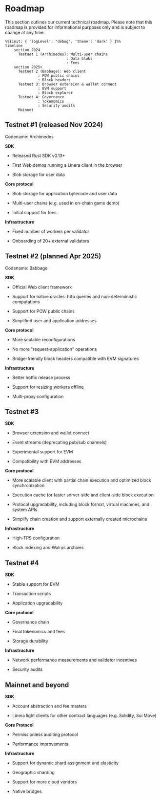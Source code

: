 # Roadmap

This section outlines our current technical roadmap. Please note that this
roadmap is provided for informational purposes only and is subject to change at
any time.

```mermaid
%%{init: { 'logLevel': 'debug', 'theme': 'dark' } }%%
timeline
    section 2024
      Testnet 1 (Archimedes): Multi-user chains
                            : Data blobs
                            : Fees
    section 2025+
      Testnet 2 (Babbage): Web client
               : POW public chains
               : Block headers
      Testnet 3: Browser extension & wallet connect
               : EVM support
               : Block explorer
      Testnet 4: Governance
               : Tokenomics
               : Security audits
      Mainnet
```

## Testnet #1 (released Nov 2024)

Codename: Archimedes

**SDK**

- Released Rust SDK v0.13+

- First Web demos running a Linera client in the browser

- Blob storage for user data

**Core protocol**

- Blob storage for application bytecode and user data

- Multi-user chains (e.g. used in on-chain game demo)

- Initial support for fees

**Infrastructure**

- Fixed number of workers per validator

- Onboarding of 20+ external validators

## Testnet #2 (planned Apr 2025)

Codename: Babbage

**SDK**

- Official Web client framework

- Support for native oracles: http queries and non-deterministic computations

- Support for POW public chains

- Simplified user and application addresses

**Core protocol**

- More scalable reconfigurations

- No more "request-application" operations

- Bridge-friendly block headers compatible with EVM signatures

**Infrastructure**

- Better hotfix release process

- Support for resizing workers offline

- Multi-proxy configuration

## Testnet #3

**SDK**

- Browser extension and wallet connect

- Event streams (deprecating pub/sub channels)

- Experimental support for EVM

- Compatibility with EVM addresses

**Core protocol**

- More scalable client with partial chain execution and optimized block
  synchronization

- Execution cache for faster server-side and client-side block execution

- Protocol upgradability, including block format, virtual machines, and system
  APIs

- Simplify chain creation and support externally created microchains

**Infrastructure**

- High-TPS configuration

- Block indexing and Walrus archives

## Testnet #4

**SDK**

- Stable support for EVM

- Transaction scripts

- Application upgradability

**Core protocol**

- Governance chain

- Final tokenomics and fees

- Storage durability

**Infrastructure**

- Network performance measurements and validator incentives

- Security audits

## Mainnet and beyond

**SDK**

- Account abstraction and fee masters

- Linera light clients for other contract languages (e.g. Solidity, Sui Move)

**Core Protocol**

- Permissionless auditing protocol

- Performance improvements

**Infrastructure**

- Support for dynamic shard assignment and elasticity

- Geographic sharding

- Support for more cloud vendors

- Native bridges
